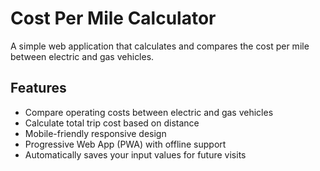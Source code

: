 # Cost Per Mile Calculator

A simple web application that calculates and compares the cost per mile between electric and gas vehicles.

## Features

- Compare operating costs between electric and gas vehicles
- Calculate total trip cost based on distance
- Mobile-friendly responsive design
- Progressive Web App (PWA) with offline support
- Automatically saves your input values for future visits
